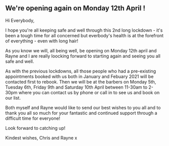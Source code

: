 
## We're opening again on Monday 12th April !

<div class="alert dark" role="alert">
Hi Everybody, 
  
I hope you're all keeping safe and well through this 2nd long lockdown - it's been a tough time for all concerned but everbody's health is at the forefront of everything - even with long hair! 
  
As you know we will, all being well, be opening on Monday 12th april and Rayne and I are really loocking forward to starting again and seeing you all safe and well. 

As with the previous lockdowns, all those people who had a pre-existing appointments booked with us both in January and Febuary 2021 will be contacted first to rebook. Then we will be at the barbers on Monday 5th, Tuesday 6th, Friday 9th and Saturday 10th April between 11-30am to 2-30pm where you can contact us by phone or call in to see us and book on our list. 

Both myself and Rayne would like to send our best wishes to you all and to thank you all so much for your fantastic and continued support through a difficult time for everyone! 

Look forward to catching up!

Kindest wishes, Chris and Rayne x

</div>
